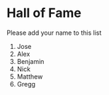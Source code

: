 # Hall of Fame
Please add your name to this list

1. Jose
2. Alex
3. Benjamin
4. Nick
5. Matthew
6. Gregg
